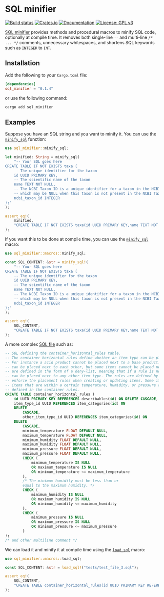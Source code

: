 # SQL minifier
[![Build status](https://github.com/mvisani/SQL-minifier/actions/workflows/build.yml/badge.svg)](https://github.com/mvisani/SQL-minifier/actions)
[![Crates.io](https://img.shields.io/crates/v/SQL-minifier.svg)](https://crates.io/crates/SQL-minifier)
[![Documentation](https://docs.rs/sql_minifier/badge.svg)](https://docs.rs/sql_minifier)
[![License: GPL v3](https://img.shields.io/badge/License-GPLv3-blue.svg)](https://www.gnu.org/licenses/gpl-3.0)

[SQL minifier](https://github.com/mvisani/SQL-minifier) provides methods and procedural macros to minify SQL code, optionally at compile time.
It removes both single-line `--` and multi-line `/* ... */` comments, unnecessary whitespaces, and shortens SQL keywords such as `INTEGER` to `INT`.

## Installation
Add the following to your `Cargo.toml` file:
```toml
[dependencies]
sql_minifier = "0.1.4"
```

or use the following command:
```bash
cargo add sql_minifier
```

## Examples
Suppose you have an SQL string and you want to minify it. You can use the [`minify_sql`](https://github.com/mvisani/SQL-minifier/blob/b22627d27905ea5ce92d3a683ac10d11bccbfae9/minify_sql/src/lib.rs#L35) function:

```rust
use sql_minifier::minify_sql;

let minified: String = minify_sql(
    "-- Your SQL goes here
CREATE TABLE IF NOT EXISTS taxa (
    -- The unique identifier for the taxon
    id UUID PRIMARY KEY,
    -- The scientific name of the taxon
    name TEXT NOT NULL,
    -- The NCBI Taxon ID is a unique identifier for a taxon in the NCBI Taxonomy database
    -- which may be NULL when this taxon is not present in the NCBI Taxonomy database.
    ncbi_taxon_id INTEGER
);"
);

assert_eq!(
    minified,
    "CREATE TABLE IF NOT EXISTS taxa(id UUID PRIMARY KEY,name TEXT NOT NULL,ncbi_taxon_id INT)"
);
```

If you want this to be done at compile time, you can use the [`minify_sql`](https://github.com/mvisani/SQL-minifier/blob/b22627d27905ea5ce92d3a683ac10d11bccbfae9/minify_sql_proc/src/lib.rs#L39) macro:
```rust
use sql_minifier::macros::minify_sql;

const SQL_CONTENT: &str = minify_sql!(
    "-- Your SQL goes here
CREATE TABLE IF NOT EXISTS taxa (
    -- The unique identifier for the taxon
    id UUID PRIMARY KEY,
    -- The scientific name of the taxon
    name TEXT NOT NULL,
    -- The NCBI Taxon ID is a unique identifier for a taxon in the NCBI Taxonomy database
    -- which may be NULL when this taxon is not present in the NCBI Taxonomy database.
    ncbi_taxon_id INTEGER
);"
);

assert_eq!(
    SQL_CONTENT,
    "CREATE TABLE IF NOT EXISTS taxa(id UUID PRIMARY KEY,name TEXT NOT NULL,ncbi_taxon_id INT)"
);
```

A more complex [SQL file](tests/test_file_3.sql) such as:
```sql
-- SQL defining the container_horizontal_rules table.
-- The container horizontal rules define whether an item type can be placed next to another item type.
-- For instance a acid product cannot be placed next to a base product. Generally speaking, most items
-- can be placed next to each other, but some items cannot be placed next to each other. These rules
-- are defined in the form of a deny-list, meaning that if a rule is not defined, then the item type
-- can be placed next to any other item type. The rules are defined by an admin user, and are used to
-- enforce the placement rules when creating or updating items. Some items may only be placed next to
-- items that are within a certain temperature, humidity, or pressure range. These constraints are also
-- defined in the container rules.
CREATE TABLE container_horizontal_rules (
    id UUID PRIMARY KEY REFERENCES describables(id) ON DELETE CASCADE,
    item_type_id UUID REFERENCES item_categories(id) ON
    DELETE
        CASCADE,
        other_item_type_id UUID REFERENCES item_categories(id) ON
    DELETE
        CASCADE,
        minimum_temperature FLOAT DEFAULT NULL,
        maximum_temperature FLOAT DEFAULT NULL,
        minimum_humidity FLOAT DEFAULT NULL,
        maximum_humidity FLOAT DEFAULT NULL,
        minimum_pressure FLOAT DEFAULT NULL,
        maximum_pressure FLOAT DEFAULT NULL,
        CHECK (
            minimum_temperature IS NULL
            OR maximum_temperature IS NULL
            OR minimum_temperature <= maximum_temperature
        ),
        /* The minimum humidity must be less than or
        equal to the maximum humidity. */
        CHECK (
            minimum_humidity IS NULL
            OR maximum_humidity IS NULL
            OR minimum_humidity <= maximum_humidity
        ),
        CHECK (
            minimum_pressure IS NULL
            OR maximum_pressure IS NULL
            OR minimum_pressure <= maximum_pressure
        )
);
/* and other multiline comment */
```

We can load it and minify it at compile time using the [`load_sql`](https://github.com/mvisani/SQL-minifier/blob/b22627d27905ea5ce92d3a683ac10d11bccbfae9/load_sql_proc/src/lib.rs#L26) macro:
```rust
use sql_minifier::macros::load_sql;

const SQL_CONTENT: &str = load_sql!("tests/test_file_3.sql");

assert_eq!(
    SQL_CONTENT,
    "CREATE TABLE container_horizontal_rules(id UUID PRIMARY KEY REFERENCES describables(id)ON DELETE CASCADE,item_type_id UUID REFERENCES item_categories(id)ON DELETE CASCADE,other_item_type_id UUID REFERENCES item_categories(id)ON DELETE CASCADE,minimum_temperature FLOAT DEFAULT NULL,maximum_temperature FLOAT DEFAULT NULL,minimum_humidity FLOAT DEFAULT NULL,maximum_humidity FLOAT DEFAULT NULL,minimum_pressure FLOAT DEFAULT NULL,maximum_pressure FLOAT DEFAULT NULL,CHECK(minimum_temperature IS NULL OR maximum_temperature IS NULL OR minimum_temperature<=maximum_temperature),CHECK(minimum_humidity IS NULL OR maximum_humidity IS NULL OR minimum_humidity<=maximum_humidity),CHECK(minimum_pressure IS NULL OR maximum_pressure IS NULL OR minimum_pressure<=maximum_pressure))"
);
```


